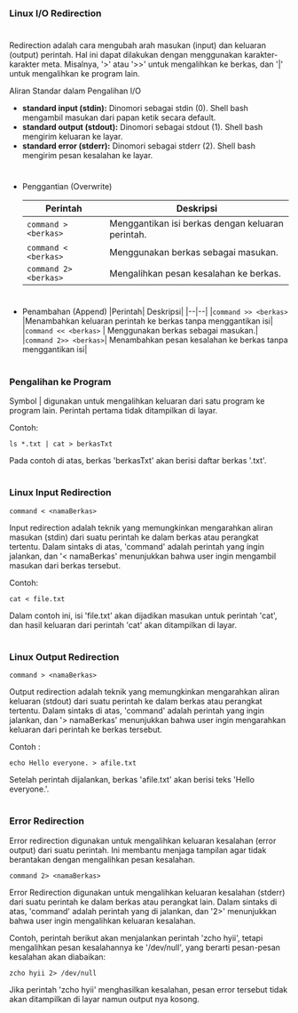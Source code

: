 ### Linux I/O Redirection
#

Redirection adalah cara mengubah arah masukan (input) dan keluaran (output) perintah. Hal ini dapat dilakukan dengan menggunakan karakter-karakter meta. Misalnya, '>' atau '>>' untuk mengalihkan ke berkas, dan '|' untuk mengalihkan ke program lain.

Aliran Standar dalam Pengalihan I/O

- **standard input  (stdin):** Dinomori sebagai stdin (0). Shell bash mengambil masukan dari papan ketik secara default.
- **standard output (stdout):** Dinomori sebagai stdout (1). Shell bash mengirim keluaran ke layar.
- **standard error (stderr):** Dinomori sebagai stderr (2). Shell bash mengirim pesan kesalahan ke layar.
#

- Penggantian (Overwrite)

    |Perintah|	Deskripsi|
    |--|--|
    |`command > <berkas>`	|Menggantikan isi berkas dengan keluaran perintah.|
    |`command < <berkas>`	|Menggunakan berkas sebagai masukan.|
    |`command 2> <berkas>`	|Mengalihkan pesan kesalahan ke berkas.|
#
- Penambahan (Append)
    |Perintah|	Deskripsi|
    |--|--|
    |`command >> <berkas>`	|Menambahkan keluaran perintah ke berkas tanpa menggantikan isi|
    |`command << <berkas>` |	Menggunakan berkas sebagai masukan.|
    |`command 2>> <berkas>`|	Menambahkan pesan kesalahan ke berkas tanpa menggantikan isi|

#
### Pengalihan ke Program

Symbol | digunakan untuk mengalihkan keluaran dari satu program ke program lain. Perintah pertama tidak ditampilkan di layar.

Contoh: 
```
ls *.txt | cat > berkasTxt
```
Pada contoh di atas, berkas 'berkasTxt' akan berisi daftar berkas '.txt'.

#
### Linux Input Redirection
```
command < <namaBerkas>
```

Input redirection adalah teknik yang memungkinkan  mengarahkan aliran masukan (stdin) dari suatu perintah ke dalam berkas atau perangkat tertentu. Dalam sintaks di atas, 'command' adalah perintah yang ingin jalankan, dan '< namaBerkas' menunjukkan bahwa user ingin mengambil masukan dari berkas tersebut.

Contoh:
```
cat < file.txt
```
Dalam contoh ini, isi 'file.txt' akan dijadikan masukan untuk perintah 'cat', dan hasil keluaran dari perintah 'cat' akan ditampilkan di layar.
#
### Linux Output Redirection

```
command > <namaBerkas>
```
Output redirection adalah teknik yang memungkinkan mengarahkan aliran keluaran (stdout) dari suatu perintah ke dalam berkas atau perangkat tertentu. Dalam sintaks di atas, 'command' adalah perintah yang ingin jalankan, dan '> namaBerkas' menunjukkan bahwa user ingin mengarahkan keluaran dari perintah ke berkas tersebut.

Contoh :
```
echo Hello everyone. > afile.txt
```
Setelah perintah dijalankan, berkas 'afile.txt' akan berisi teks 'Hello everyone.'.

#
### Error Redirection
Error redirection digunakan untuk mengalihkan keluaran kesalahan (error output) dari suatu perintah. Ini membantu menjaga tampilan agar tidak berantakan dengan mengalihkan pesan kesalahan.

```
command 2> <namaBerkas>
```
Error Redirection digunakan untuk mengalihkan keluaran kesalahan (stderr) dari suatu perintah ke dalam berkas atau perangkat lain. Dalam sintaks di atas, 'command' adalah perintah yang di jalankan, dan '2>' menunjukkan bahwa user ingin mengalihkan keluaran kesalahan.

Contoh, perintah berikut akan menjalankan perintah 'zcho hyii', tetapi mengalihkan pesan kesalahannya ke '/dev/null', yang berarti pesan-pesan kesalahan akan diabaikan:
```
zcho hyii 2> /dev/null
```
Jika perintah 'zcho hyii' menghasilkan kesalahan, pesan error tersebut tidak akan ditampilkan di layar namun output nya kosong.